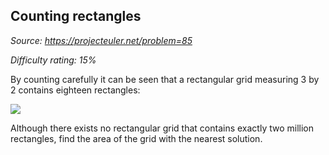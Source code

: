 Counting rectangles
-------------------

*Source: https://projecteuler.net/problem=85*


*Difficulty rating: 15%*

By counting carefully it can be seen that a rectangular grid measuring 3
by 2 contains eighteen rectangles:

![](project/images/p085.gif)

Although there exists no rectangular grid that contains exactly two
million rectangles, find the area of the grid with the nearest solution.
